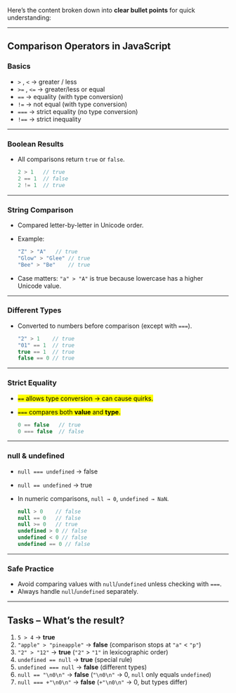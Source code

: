 Here’s the content broken down into **clear bullet points** for quick understanding:

---

## **Comparison Operators in JavaScript**

### **Basics**

* `>` , `<` → greater / less
* `>=` , `<=` → greater/less or equal
* `==` → equality (with type conversion)
* `!=` → not equal (with type conversion)
* `===` → strict equality (no type conversion)
* `!==` → strict inequality

---

### **Boolean Results**

* All comparisons return `true` or `false`.

  ```js
  2 > 1   // true
  2 == 1  // false
  2 != 1  // true
  ```

---

### **String Comparison**

* Compared letter-by-letter in Unicode order.
* Example:

  ```js
  "Z" > "A"   // true
  "Glow" > "Glee" // true
  "Bee" > "Be"    // true
  ```
* Case matters: `"a" > "A"` is true because lowercase has a higher Unicode value.

---

### **Different Types**

* Converted to numbers before comparison (except with `===`).

  ```js
  "2" > 1    // true
  "01" == 1  // true
  true == 1  // true
  false == 0 // true
  ```

---

### **Strict Equality**

* <mark>`==` allows type conversion → can cause quirks.</mark>
* <mark>`===` compares both **value** and **type**.</mark>

  ```js
  0 == false   // true
  0 === false  // false
  ```

---

### **null & undefined**

* `null === undefined` → false
* `null == undefined` → true
* In numeric comparisons, `null → 0`, `undefined → NaN`.

  ```js
  null > 0    // false
  null == 0   // false
  null >= 0   // true
  undefined > 0 // false
  undefined < 0 // false
  undefined == 0 // false
  ```

---

### **Safe Practice**

* Avoid comparing values with `null`/`undefined` unless checking with `===`.
* Always handle `null`/`undefined` separately.

---

## **Tasks – What’s the result?**

1. `5 > 4` → **true**
2. `"apple" > "pineapple"` → **false** (comparison stops at `"a"` < `"p"`)
3. `"2" > "12"` → **true** (`"2"` > `"1"` in lexicographic order)
4. `undefined == null` → **true** (special rule)
5. `undefined === null` → **false** (different types)
6. `null == "\n0\n"` → **false** (`"\n0\n"` → 0, `null` only equals `undefined`)
7. `null === +"\n0\n"` → **false** (`+"\n0\n"` → 0, but types differ)